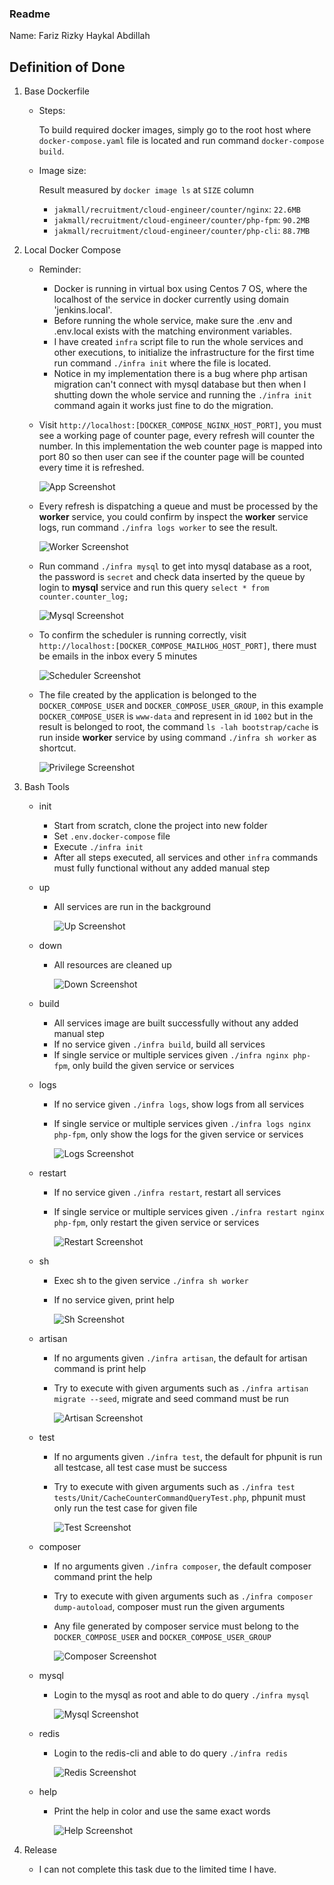 ### Readme

Name: Fariz Rizky Haykal Abdillah

## Definition of Done

1. Base Dockerfile
    - Steps:
  
        To build required docker images, simply go to the root host where `docker-compose.yaml` file is located and run command `docker-compose build`.
           
    - Image size:
    
        Result measured by `docker image ls` at `SIZE` column

        - `jakmall/recruitment/cloud-engineer/counter/nginx`: `22.6MB`
        - `jakmall/recruitment/cloud-engineer/counter/php-fpm`: `90.2MB`
        - `jakmall/recruitment/cloud-engineer/counter/php-cli`: `88.7MB`

2. Local Docker Compose
    - Reminder:
        - Docker is running in virtual box using Centos 7 OS, where the localhost of the service in docker currently using domain 'jenkins.local'.
        - Before running the whole service, make sure the .env and .env.local exists with the matching environment variables.
        - I have created `infra` script file to run the whole services and other executions, to initialize the infrastructure for the first time run command `./infra init` where the file is located.
        - Notice in my implementation there is a bug where php artisan migration can't connect with mysql database but then when I shutting down the whole service and running the `./infra init` command again it works just fine to do the migration.
    
    - Visit `http://localhost:[DOCKER_COMPOSE_NGINX_HOST_PORT]`, you must see a working page of counter page, every refresh will counter the number. In this implementation the web counter page is mapped into port 80 so then user can see if the counter page will be counted every time it is refreshed.

        ![App Screenshot](docs/images/definition-of-done/local-docker-compose/browser.png)

    - Every refresh is dispatching a queue and must be processed by the **worker** service, you could confirm by inspect the **worker** service logs, run command `./infra logs worker` to see the result.

        ![Worker Screenshot](docs/images/definition-of-done/local-docker-compose/worker.png)

    - Run command `./infra mysql` to get into mysql database as a root, the password is `secret` and check data inserted by the queue by login to **mysql** service and run this query `select * from counter.counter_log;`

        ![Mysql Screenshot](docs/images/definition-of-done/local-docker-compose/mysql.png)

    - To confirm the scheduler is running correctly, visit `http://localhost:[DOCKER_COMPOSE_MAILHOG_HOST_PORT]`, there must be emails in the inbox every 5 minutes

        ![Scheduler Screenshot](docs/images/definition-of-done/local-docker-compose/scheduler.png)

    - The file created by the application is belonged to the `DOCKER_COMPOSE_USER` and `DOCKER_COMPOSE_USER_GROUP`, in this example `DOCKER_COMPOSE_USER` is `www-data` and represent in id `1002` but in the result is belonged to root, the command `ls -lah bootstrap/cache` is run inside **worker** service by using command `./infra sh worker` as shortcut.

        ![Privilege Screenshot](docs/images/definition-of-done/local-docker-compose/privilege.png)

3. Bash Tools
    - init
        - Start from scratch, clone the project into new folder
        - Set `.env.docker-compose` file
        - Execute `./infra init`
        - After all steps executed, all services and other `infra` commands must fully functional without any added manual step
    - up
        - All services are run in the background

            ![Up Screenshot](docs/images/definition-of-done/bash-tools/up.png)

    - down
        - All resources are cleaned up

            ![Down Screenshot](docs/images/definition-of-done/bash-tools/down.png)

    - build
        - All services image are built successfully without any added manual step
        - If no service given `./infra build`, build all services
        - If single service or multiple services given `./infra nginx php-fpm`, only build the given service or services
    - logs
        - If no service given `./infra logs`, show logs from all services
        - If single service or multiple services given `./infra logs nginx php-fpm`, only show the logs for the given service or services

            ![Logs Screenshot](docs/images/definition-of-done/bash-tools/logs.png)
 
    - restart
        - If no service given `./infra restart`, restart all services
        - If single service or multiple services given `./infra restart nginx php-fpm`, only restart the given service or services

            ![Restart Screenshot](docs/images/definition-of-done/bash-tools/restart.png)

    - sh
        - Exec sh to the given service `./infra sh worker`
        - If no service given, print help

            ![Sh Screenshot](docs/images/definition-of-done/bash-tools/sh.png)

    - artisan
        - If no arguments given `./infra artisan`, the default for artisan command is print help
        - Try to execute with given arguments such as `./infra artisan migrate --seed`, migrate and seed command must be run

            ![Artisan Screenshot](docs/images/definition-of-done/bash-tools/artisan.png)

    - test
        - If no arguments given `./infra test`, the default for phpunit is run all testcase, all test case must be success
        - Try to execute with given arguments such as `./infra test tests/Unit/CacheCounterCommandQueryTest.php`, phpunit must only run the test case for given file

            ![Test Screenshot](docs/images/definition-of-done/bash-tools/test.png)

    - composer
        - If no arguments given `./infra composer`, the default composer command print the help
        - Try to execute with given arguments such as `./infra composer dump-autoload`, composer must run the given arguments
        - Any file generated by composer service must belong to the `DOCKER_COMPOSE_USER` and `DOCKER_COMPOSE_USER_GROUP`

            ![Composer Screenshot](docs/images/definition-of-done/bash-tools/composer.png)

    - mysql
        - Login to the mysql as root and able to do query `./infra mysql`

            ![Mysql Screenshot](docs/images/definition-of-done/local-docker-compose/mysql.png)

    - redis
        - Login to the redis-cli and able to do query `./infra redis`

            ![Redis Screenshot](docs/images/definition-of-done/bash-tools/redis.png)

    - help
        - Print the help in color and use the same exact words

            ![Help Screenshot](docs/images/definition-of-done/bash-tools/help.png)

4. Release

    - I can not complete this task due to the limited time I have.


   

